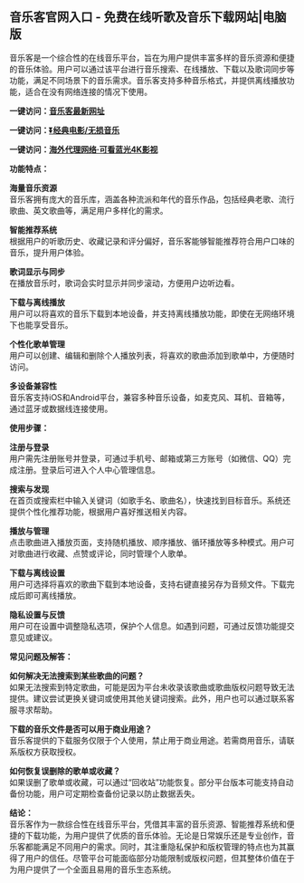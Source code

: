 <h2>音乐客官网入口 - 免费在线听歌及音乐下载网站|电脑版</h2>
<p>音乐客是一个综合性的在线音乐平台，旨在为用户提供丰富多样的音乐资源和便捷的音乐体验。用户可以通过该平台进行音乐搜索、在线播放、下载以及歌词同步等功能，满足不同场景下的音乐需求。音乐客支持多种音乐格式，并提供离线播放功能，适合在没有网络连接的情况下使用。</p>
<p><strong>一键访问：</strong><a href="https://www.imi123.cn/sites/5802.html" target="_blank"><strong>音乐客最新网址</strong></a></p>
<p><strong>一键访问：</strong><a href="https://pan.quark.cn/s/0db22432c259" target="_blank"><strong>⏬经典电影/无损音乐</strong></a></p>
<p><strong>一键访问：</strong><a href="http://ip.harmonylink.net/share/e82025" target="_blank"><strong>海外代理网络·可看蓝光4K影视</strong></a></p>
<p><strong>功能特点：</strong></p>
<p><strong>海量音乐资源</strong><br>音乐客拥有庞大的音乐库，涵盖各种流派和年代的音乐作品，包括经典老歌、流行歌曲、英文歌曲等，满足用户多样化的需求。</p>
<p><strong>智能推荐系统</strong><br>根据用户的听歌历史、收藏记录和评分偏好，音乐客能够智能推荐符合用户口味的音乐，提升用户体验。</p>
<p><strong>歌词显示与同步</strong><br>在播放音乐时，歌词会实时显示并同步滚动，方便用户边听边看。</p>
<p><strong>下载与离线播放</strong><br>用户可以将喜欢的音乐下载到本地设备，并支持离线播放功能，即使在无网络环境下也能享受音乐。</p>
<p><strong>个性化歌单管理</strong><br>用户可以创建、编辑和删除个人播放列表，将喜欢的歌曲添加到歌单中，方便随时访问。</p>
<p><strong>多设备兼容性</strong><br>音乐客支持iOS和Android平台，兼容多种音乐设备，如麦克风、耳机、音箱等，通过蓝牙或数据线连接使用。</p>
<p><strong>使用步骤：</strong></p>
<p><strong>注册与登录</strong><br>用户需先注册账号并登录，可通过手机号、邮箱或第三方账号（如微信、QQ）完成注册。登录后可进入个人中心管理信息。</p>
<p><strong>搜索与发现</strong><br>在首页或搜索栏中输入关键词（如歌手名、歌曲名），快速找到目标音乐。系统还提供个性化推荐功能，根据用户喜好推送相关内容。</p>
<p><strong>播放与管理</strong><br>点击歌曲进入播放页面，支持随机播放、顺序播放、循环播放等多种模式。用户可对歌曲进行收藏、点赞或评论，同时管理个人歌单。</p>
<p><strong>下载与离线设置</strong><br>用户可选择将喜欢的歌曲下载到本地设备，支持右键直接另存为音频文件。下载完成后即可离线播放。</p>
<p><strong>隐私设置与反馈</strong><br>用户可在设置中调整隐私选项，保护个人信息。如遇到问题，可通过反馈功能提交意见或建议。</p>
<p><strong>常见问题及解答：</strong></p>
<p><strong>如何解决无法搜索到某些歌曲的问题？</strong><br>如果无法搜索到特定歌曲，可能是因为平台未收录该歌曲或歌曲版权问题导致无法提供。建议尝试更换关键词或使用其他关键词搜索。此外，用户也可以通过联系客服寻求帮助。</p>
<p><strong>下载的音乐文件是否可以用于商业用途？</strong><br>音乐客提供的下载服务仅限于个人使用，禁止用于商业用途。若需商用音乐，请联系版权方获取授权。</p>
<p><strong>如何恢复误删除的歌单或收藏？</strong><br>如果误删了歌单或收藏，可以通过“回收站”功能恢复。部分平台版本可能支持自动备份功能，用户可定期检查备份记录以防止数据丢失。</p>
<p><strong>结论：</strong><br>音乐客作为一款综合性在线音乐平台，凭借其丰富的音乐资源、智能推荐系统和便捷的下载功能，为用户提供了优质的音乐体验。无论是日常娱乐还是专业创作，音乐客都能满足不同用户的需求。同时，其注重隐私保护和版权管理的特点也为其赢得了用户的信任。尽管平台可能面临部分功能限制或版权问题，但其整体价值在于为用户提供了一个全面且易用的音乐生态系统。</p>
